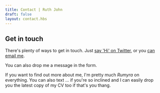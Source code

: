 ```yaml
---
title: Contact | Ruth John
draft: false
layout: contact.hbs
---
```


## Get in touch

There's plenty of ways to get in touch. Just [say 'Hi' on Twitter](https://twitter.com/Rumyra), or you [can email me](mailto:hello@rumyra.com).

You can also drop me a message in the form.

If you want to find out more about me, I'm pretty much <i>Rumyra</i> on everything. You can also text ... if you're so inclined and I can easily drop you the latest copy of my CV too if that's you thang.